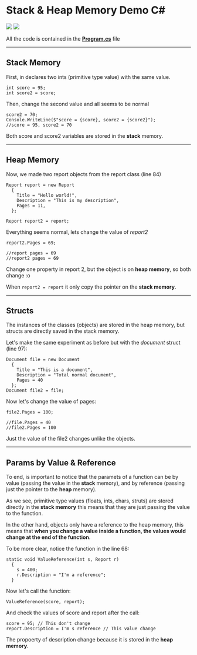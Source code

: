 # Stack & Heap Memory Demo C#
![](https://img.shields.io/badge/C%23-239120?style=for-the-badge&logo=c-sharp&logoColor=white) ![](https://img.shields.io/badge/.NET-5C2D91?style=for-the-badge&logo=.net&logoColor=white)

All the code is contained in the [**Program.cs**](https://github.com/Orick08/stack-heap-csharp/blob/master/Program.cs) file

---
## Stack Memory

First, in declares two ints (primitive type value) with the same value.

    int score = 95;
    int score2 = score;

Then, change the second value and all seems to be normal

    score2 = 70;
    Console.WriteLine($"score = {score}, score2 = {score2}");
    //score = 95, score2 = 70

Both score and score2 variables are stored in the **stack** memory.

---
## Heap Memory

Now, we made two report objects from the report class (line 84)

    Report report = new Report
      {
        Title = "Hello world!",
        Description = "This is my description",
        Pages = 11,
      };

    Report report2 = report;

Everything seems normal, lets change the value of *report2*

    report2.Pages = 69;

    //report pages = 69
    //report2 pages = 69

Change one property in report 2, but the object is on **heap memory**, so both change :o

When ```report2 = report``` it only copy the pointer on the **stack memory**.

---
## Structs

The instances of the classes (objects) are stored in the heap memory, but structs are directly saved in the stack memory.

Let's make the same experiment as before but with the *document* struct (line 97):

    Document file = new Document
      {
        Title = "This is a document",
        Description = "Total normal document",
        Pages = 40
      };
    Document file2 = file;

Now let's change the value of pages:

    file2.Pages = 100;

    //file.Pages = 40
    //file2.Pages = 100

Just the value of the file2 changes unlike the objects.

---
## Params by Value & Reference

To end, is important to notice that the paramets of a function can be by value (passing the value in the **stack** memory), and by reference (passing just the pointer to the **heap** memory).

As we see, primitive type values (floats, ints, chars, struts) are stored directly in the **stack memory** this means that they are just passing the value to the function.

In the other hand, objects only have a reference to the heap memory, this means that **when you change a value inside a function, the values would change at the end of the function**.

To be more clear, notice the function in the line 68:

    static void ValueReference(int s, Report r)
      {
        s = 400;
        r.Description = "I'm a reference";
      }

Now let's call the function:

    ValueReference(score, report);

And check the values of score and report after the call:

    score = 95; // This don't change
    report.Description = I'm s reference // This value change

The propoerty of description change because it is stored in the **heap memory**.